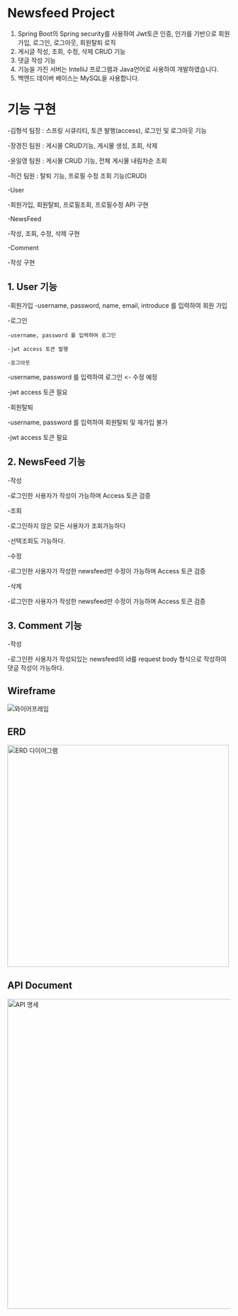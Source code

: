 # Newsfeed Project
1. Spring Boot의 Spring security를 사용하여 Jwt토큰 인증, 인가를 기반으로 회원가입, 로그인, 로그아웃, 회원탈퇴 로직
2. 게시글 작성, 조회, 수정, 삭제 CRUD 기능
3. 댓글 작성 기능
4. 기능을 가진 서버는 IntelliJ 프로그램과 Java언어로 사용하여 개발하였습니다.
5. 백엔드 데이버 베이스는 MySQL을 사용합니다.

# 기능 구현
 -김형석 팀장 : 스프링 시큐리티, 토큰 발행(access), 로그인 및 로그아웃 기능
 
 -장경진 팀원 : 게시물 CRUD기능, 게시물 생성, 조회, 삭제
 
 -윤일영 팀원 : 게시물 CRUD 기능, 전체 게시물 내림차순 조회
 
 -허건  팀원 : 탈퇴 기능, 프로필 수정 조회 기능(CRUD)
   

-User

 -회원가입, 회원탈퇴, 프로필조회, 프로필수정 API 구현

-NewsFeed

 -작성, 조회, 수정, 삭제 구현

-Comment
 
 -작성 구현
## 1. User 기능
-회원가입
    -username, password, name, email, introduce 를 입력하여 회원 가입
 
-로그인

    -username, password 를 입력하여 로그인
    
    -jwt access 토큰 발행
    
    -로그아웃

 -username, password 를 입력하여 로그인 <- 수정 예정
 
 -jwt access 토큰 필요
 
-회원탈퇴

 -username, password 를 입력하여 회원탈퇴 및 재가입 불가
 
 -jwt access 토큰 필요
## 2. NewsFeed 기능
-작성

  -로그인한 사용자가 작성이 가능하며 Access 토큰 검증
 
-조회

  -로그인하지 않은 모든 사용자가 조회가능하다
 
  -선택조회도 가능하다. 
 
-수정

  -로그인한 사용자가 작성한 newsfeed만 수정이 가능하며 Access 토큰 검증
 
-삭제

  -로그인한 사용자가 작성한 newsfeed만 수정이 가능하며 Access 토큰 검증
## 3. Comment 기능

-작성

 -로그인한 사용자가 작성되있는 newsfeed의 id를 request body 형식으로 작성하여 댓글 작성이 가능하다.

##  Wireframe
![와이어프레임](https://github.com/Hyungs0703/NewSfeed/assets/165638682/8c45c1f2-383c-4555-a976-75d2119385f2)

##  ERD
<img width="500" alt="ERD 다이어그램" src="https://github.com/Hyungs0703/NewSfeed/assets/165638682/3bb4cd90-b0fc-4c71-8cad-6d2842aa2d10">

##  API Document
<img width="698" alt="API 명세" src="https://github.com/Hyungs0703/NewSfeed/assets/165638682/f35d9ebb-87ec-4c56-841e-245169dc312d">
